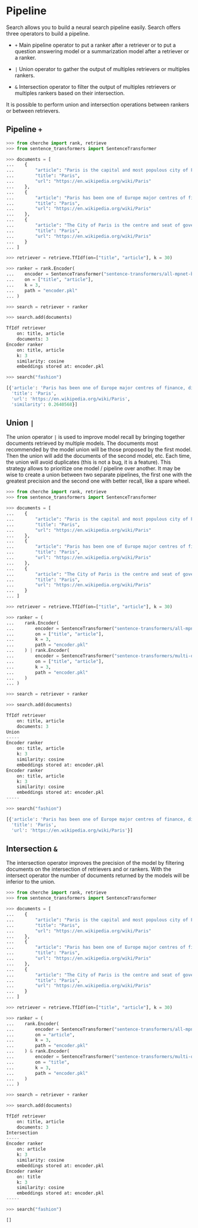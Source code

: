 # Pipeline

Search allows you to build a neural search pipeline easily. Search offers three operators
to build a pipeline.

- `+` Main pipeline operator to put a ranker after a retriever or to put a question answering model or a summarization model after a retriever or a ranker.

- `|` Union operator to gather the output of multiples retrievers or multiples rankers.

- `&` Intersection operator to filter the output of multiples retrievers or multiples rankers based on their intersection.

It is possible to perform union and intersection operations between rankers or between retrievers.

## Pipeline `+`

```python
>>> from cherche import rank, retrieve
>>> from sentence_transformers import SentenceTransformer

>>> documents = [
...    {
...        "article": "Paris is the capital and most populous city of France",
...        "title": "Paris",
...        "url": "https://en.wikipedia.org/wiki/Paris"
...    },
...    {
...        "article": "Paris has been one of Europe major centres of finance, diplomacy , commerce , fashion , gastronomy , science , and arts.",
...        "title": "Paris",
...        "url": "https://en.wikipedia.org/wiki/Paris"
...    },
...    {
...        "article": "The City of Paris is the centre and seat of government of the region and province of Île-de-France .",
...        "title": "Paris",
...        "url": "https://en.wikipedia.org/wiki/Paris"
...    }
... ]

>>> retriever = retrieve.TfIdf(on=["title", "article"], k = 30)

>>> ranker = rank.Encoder(
...    encoder = SentenceTransformer("sentence-transformers/all-mpnet-base-v2").encode,
...    on = ["title", "article"],
...    k = 3,
...    path = "encoder.pkl"
... )

>>> search = retriever + ranker

>>> search.add(documents)
```

```python
TfIdf retriever
    on: title, article
    documents: 3
Encoder ranker
    on: title, article
    k: 3
    similarity: cosine
    embeddings stored at: encoder.pkl
```

```python
>>> search("fashion")
```

```python
[{'article': 'Paris has been one of Europe major centres of finance, diplomacy , commerce , fashion , gastronomy , science , and arts.',
  'title': 'Paris',
  'url': 'https://en.wikipedia.org/wiki/Paris',
  'similarity': 0.2640568}]
```

## Union `|`

The union operator `|` is used to improve model recall by bringing together documents retrieved by multiple models.
The documents most recommended by the model union will be those proposed by the first model. Then the union will add the documents of the second model, etc. Each time, the union will avoid duplicates (this is not a bug, it is a feature). This strategy allows to prioritize one model / pipeline over another. It may be wise to create a union between two separate pipelines, the first one with the greatest precision and the second one with better recall, like a spare wheel.

```python
>>> from cherche import rank, retrieve
>>> from sentence_transformers import SentenceTransformer

>>> documents = [
...    {
...        "article": "Paris is the capital and most populous city of France",
...        "title": "Paris",
...        "url": "https://en.wikipedia.org/wiki/Paris"
...    },
...    {
...        "article": "Paris has been one of Europe major centres of finance, diplomacy , commerce , fashion , gastronomy , science , and arts.",
...        "title": "Paris",
...        "url": "https://en.wikipedia.org/wiki/Paris"
...    },
...    {
...        "article": "The City of Paris is the centre and seat of government of the region and province of Île-de-France .",
...        "title": "Paris",
...        "url": "https://en.wikipedia.org/wiki/Paris"
...    }
... ]

>>> retriever = retrieve.TfIdf(on=["title", "article"], k = 30)

>>> ranker = (
...    rank.Encoder(
...        encoder = SentenceTransformer("sentence-transformers/all-mpnet-base-v2").encode,
...        on = ["title", "article"],
...        k = 3,
...        path = "encoder.pkl"
...    ) | rank.Encoder(
...        encoder = SentenceTransformer("sentence-transformers/multi-qa-mpnet-base-cos-v1").encode,
...        on = ["title", "article"],
...        k = 3,
...        path = "encoder.pkl"
...    )
... )

>>> search = retriever + ranker

>>> search.add(documents)
```

```python
TfIdf retriever
    on: title, article
    documents: 3
Union
-----
Encoder ranker
    on: title, article
    k: 3
    similarity: cosine
    embeddings stored at: encoder.pkl
Encoder ranker
    on: title, article
    k: 3
    similarity: cosine
    embeddings stored at: encoder.pkl
-----
```

```python
>>> search("fashion")
```

```python
[{'article': 'Paris has been one of Europe major centres of finance, diplomacy , commerce , fashion , gastronomy , science , and arts.',
  'title': 'Paris',
  'url': 'https://en.wikipedia.org/wiki/Paris'}]
```

## Intersection `&`

The intersection operator improves the precision of the model by filtering documents on the intersection of retrievers and or rankers. With the intersect operator the number of documents returned by the models will be inferior to the union.

```python
>>> from cherche import rank, retrieve
>>> from sentence_transformers import SentenceTransformer

>>> documents = [
...    {
...        "article": "Paris is the capital and most populous city of France",
...        "title": "Paris",
...        "url": "https://en.wikipedia.org/wiki/Paris"
...    },
...    {
...        "article": "Paris has been one of Europe major centres of finance, diplomacy , commerce , fashion , gastronomy , science , and arts.",
...        "title": "Paris",
...        "url": "https://en.wikipedia.org/wiki/Paris"
...    },
...    {
...        "article": "The City of Paris is the centre and seat of government of the region and province of Île-de-France .",
...        "title": "Paris",
...        "url": "https://en.wikipedia.org/wiki/Paris"
...    }
... ]

>>> retriever = retrieve.TfIdf(on=["title", "article"], k = 30)

>>> ranker = (
...    rank.Encoder(
...        encoder = SentenceTransformer("sentence-transformers/all-mpnet-base-v2").encode,
...        on = "article",
...        k = 3,
...        path = "encoder.pkl"
...    ) & rank.Encoder(
...        encoder = SentenceTransformer("sentence-transformers/multi-qa-mpnet-base-cos-v1").encode,
...        on = "title",
...        k = 3,
...        path = "encoder.pkl"
...    )
... )

>>> search = retriever + ranker

>>> search.add(documents)
```

```python
TfIdf retriever
    on: title, article
    documents: 3
Intersection
-----
Encoder ranker
    on: article
    k: 3
    similarity: cosine
    embeddings stored at: encoder.pkl
Encoder ranker
    on: title
    k: 3
    similarity: cosine
    embeddings stored at: encoder.pkl
-----
```

```python
>>> search("fashion")
```

```python
[]
```
